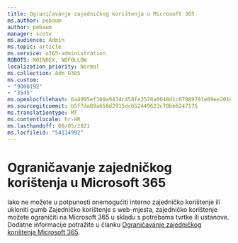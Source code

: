 ```yaml
---
title: Ograničavanje zajedničkog korištenja u Microsoft 365
ms.author: pebaum
author: pebaum
manager: scotv
ms.audience: Admin
ms.topic: article
ms.service: o365-administration
ROBOTS: NOINDEX, NOFOLLOW
localization_priority: Normal
ms.collection: Adm_O365
ms.custom:
- "9000192"
- "3545"
ms.openlocfilehash: 6a4995ef309a9434c458fe3578a0048d1c67989781e09ee2018fda867c0b69f5
ms.sourcegitcommit: b5f7da89a650d2915dc652449623c78be6247175
ms.translationtype: MT
ms.contentlocale: hr-HR
ms.lasthandoff: 08/05/2021
ms.locfileid: "54114992"
---
```

# <a name="limit-sharing-in-microsoft-365"></a>Ograničavanje zajedničkog korištenja u Microsoft 365

Iako ne možete u potpunosti onemogućiti interno zajedničko korištenje ili ukloniti gumb Zajedničko korištenje s web-mjesta, zajedničko korištenje možete ograničiti na Microsoft 365 u skladu s potrebama tvrtke ili ustanove. Dodatne informacije potražite u članku [Ograničavanje zajedničkog korištenja Microsoft 365](https://docs.microsoft.com/Office365/Enterprise/microsoft-365-limit-sharing).
